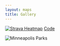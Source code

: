 ```yaml
---
layout: maps
title: Gallery
---
```


[![Strava Heatmap](https://williamscale.github.io/attachments/maps/gallery/strava_heatmap_cropped.png)](https://github.com/williamscale/maps/blob/master/Running/plot_cosa.R)
[Code](https://github.com/williamscale/maps/blob/master/Running/plot_cosa.R)

![Minneapolis Parks](https://williamscale.github.io/attachments/maps/gallery/mpls_parks.png)